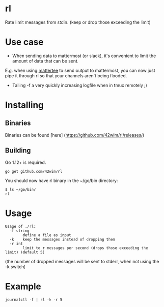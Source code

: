 # rl

Rate limit messages from stdin. (keep or drop those exceeding the limit)

# Use case
* When sending data to mattermost (or slack), it's convenient to limit the amount of data that can be sent.

E.g. when using [mattertee](https://github.com/42wim/matterstuff/tree/master/mattertee) to send output to mattermost, you can now just pipe it through rl so that your channels aren't being flooded.

* Tailing -f a very quickly increasing logfile when in tmux remotely ;)

# Installing
## Binaries
Binaries can be found [here] (https://github.com/42wim/rl/releases/)

## Building
Go 1.12+ is required. 

```
go get github.com/42wim/rl
```

You should now have rl binary in the ~/go/bin directory:

```
$ ls ~/go/bin/
rl
```

# Usage

```
Usage of ./rl:
  -f string
        define a file as input
  -k    keep the messages instead of dropping them
  -r int
        limit to r messages per second (drops those exceeding the limit) (default 5)
```

(the number of dropped messages will be sent to stderr, when not using the -k switch)


# Example

```
journalctl -f | rl -k -r 5
```
